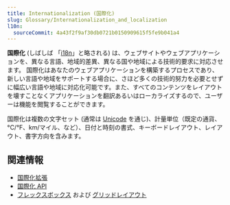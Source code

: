 ```yaml
---
title: Internationalization (国際化)
slug: Glossary/Internationalization_and_localization
l10n:
  sourceCommit: 4a43f2f9af30db0721b0150909615f5fe9b041a4
---
```


**国際化** (しばしば 「[i18n](/ja/docs/Glossary/I18N)」と略される) は、ウェブサイトやウェブアプリケーションを、異なる言語、地域的差異、異なる国や地域による技術的要求に対応させます。 国際化はあなたのウェブアプリケーションを構築するプロセスであり、新しい言語や地域をサポートする場合に、さほど多くの技術的努力を必要とせずに幅広い言語や地域に対応化可能です。また、すべてのコンテンツをレイアウトを壊すことなくアプリケーションを翻訳あるいはローカライズするので、ユーザーは機能を閲覧することができます。

国際化は複数の文字セット (通常は [Unicode](https://www.techtarget.com/whatis/definition/Unicode) を通じ)、計量単位（既定の通貨、°C/°F、km/マイル、など）、日付と時刻の書式、キーボードレイアウト、レイアウト、書字方向を含みます。

## 関連情報

- [国際化拡張](/ja/docs/Mozilla/Add-ons/WebExtensions/Internationalization)
- [国際化 API](/ja/docs/Web/JavaScript/Reference/Global_Objects/Intl)
- [フレックスボックス](/ja/docs/Learn/CSS/CSS_layout/Flexbox) および [グリッドレイアウト](/ja/docs/Web/CSS/CSS_Grid_Layout/Basic_Concepts_of_Grid_Layout)
